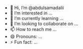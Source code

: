 - 👋 Hi, I’m @abdulsamadalii
- 👀 I’m interested in ...
- 🌱 I’m currently learning ...
- 💞️ I’m looking to collaborate on ...
- 📫 How to reach me ...
- 😄 Pronouns: ...
- ⚡ Fun fact: ...

<!---
abdulsamadalii/abdulsamadalii is a ✨ special ✨ repository because its `README.md` (this file) appears on your GitHub profile.
You can click the Preview link to take a look at your changes.
--->
